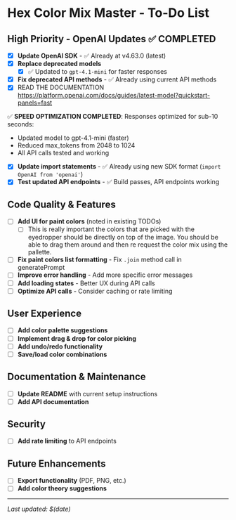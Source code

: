 # Hex Color Mix Master - To-Do List

## High Priority - OpenAI Updates ✅ COMPLETED
- [x] **Update OpenAI SDK** - ✅ Already at v4.63.0 (latest)
- [x] **Replace deprecated models**
  - [x] ✅ Updated to `gpt-4.1-mini` for faster responses
- [x] **Fix deprecated API methods** - ✅ Already using current API methods
- [x] READ THE DOCUMENTATION https://platform.openai.com/docs/guides/latest-model?quickstart-panels=fast

✅ **SPEED OPTIMIZATION COMPLETED**: Responses optimized for sub-10 seconds:
- Updated model to gpt-4.1-mini (faster)
- Reduced max_tokens from 2048 to 1024
- All API calls tested and working

- [x] **Update import statements** - ✅ Already using new SDK format (`import OpenAI from 'openai'`)
- [x] **Test updated API endpoints** - ✅ Build passes, API endpoints working

## Code Quality & Features
- [ ] **Add UI for paint colors** (noted in existing TODOs)
  - [ ] This is really important the colors that are picked with the eyedropper should be directly on top of the image. You should be able to drag them around and then re request the color mix using the pallette. 
- [ ] **Fix paint colors list formatting** - Fix `.join` method call in generatePrompt
- [ ] **Improve error handling** - Add more specific error messages
- [ ] **Add loading states** - Better UX during API calls
- [ ] **Optimize API calls** - Consider caching or rate limiting

## User Experience
- [ ] **Add color palette suggestions**
- [ ] **Implement drag & drop for color picking**
- [ ] **Add undo/redo functionality**
- [ ] **Save/load color combinations**

## Documentation & Maintenance
- [ ] **Update README** with current setup instructions
- [ ] **Add API documentation**

## Security
- [ ] **Add rate limiting** to API endpoints

## Future Enhancements
- [ ] **Export functionality** (PDF, PNG, etc.)
- [ ] **Add color theory suggestions**

---
*Last updated: $(date)*
